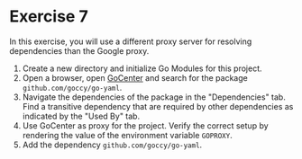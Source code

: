 # Exercise 7

In this exercise, you will use a different proxy server for resolving dependencies than the Google proxy.

1. Create a new directory and initialize Go Modules for this project.
2. Open a browser, open [GoCenter](https://search.gocenter.io/) and search for the package `github.com/goccy/go-yaml`.
3. Navigate the dependencies of the package in the "Dependencies" tab. Find a transitive dependency that are required by other dependencies as indicated by the "Used By" tab.
4. Use GoCenter as proxy for the project. Verify the correct setup by rendering the value of the environment variable `GOPROXY`.
5. Add the dependency `github.com/goccy/go-yaml`.